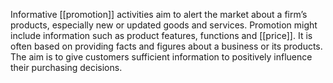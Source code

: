 Informative [[promotion]] activities aim to alert the market about a firm’s products, especially new or updated goods and services.
Promotion might include information such as product features, functions and [[price]].
It is often based on providing facts and figures about a business or its products.
The aim is to give customers sufficient information to positively influence their purchasing decisions.
